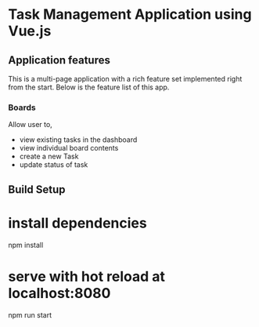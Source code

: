 # Task Management Application using Vue.js


## Application features

This is a multi-page application with a rich feature set implemented right from the start. Below is the feature list of this app.

### Boards

Allow user to,

- view existing tasks in the dashboard
- view individual board contents
- create a new Task
- update status of task

## Build Setup

# install dependencies
npm install

# serve with hot reload at localhost:8080
npm run start
